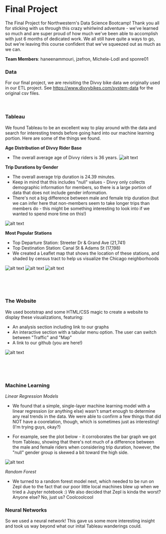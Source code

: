 # Final Project
The Final Project for Northwestern's Data Science Bootcamp! Thank you all for sticking with us through this crazy whirlwind adventure -  we've learned so much and are super proud of how much we've been able to accomplish with just 6 months of dedicated work. We all still have quite a ways to go, but we're leaving this course confident that we've squeezed out as much as we can.

__Team Members__: haneenammouri, jzefron, Michele-Lodl and sponre01

### Data
For our final project, we are revisiting the Divvy bike data we originally used in our ETL project. See https://www.divvybikes.com/system-data for the original csv files.
<br>
<br>
<br>
### Tableau
We found Tableau to be an excellent way to play around with the data and search for interesting trends before going hard into our machine learning portion. Here are some of the things we found.

__Age Distribution of Divvy Rider Base__  
- The overall average age of Divvy riders is 36 years.
![alt text](https://github.com/sponre01/Final_Project/blob/master/charts/Age_distribution.PNG)

__Trip Durations by Gender__  
- The overall average trip duration is 24.39 minutes.
- Keep in mind that this includes "null" values - Divvy only collects demographic information for members, so there is a large portion of data that does not include gender information.
- There's not a big difference between male and female trip duration (but we can infer here that non-members seem to take longer trips than members do - this might be something interesting to look into if we wanted to spend more time on this!)

![alt text](https://github.com/sponre01/Final_Project/blob/master/charts/Trip_duration_vs_gender_including_nulls.PNG)

__Most Popular Stations__  
- Top Departure Station: Streeter Dr & Grand Ave (21,741)
- Top Destination Station: Canal St & Adams St (17,198)
- We created a Leaflet map that shows the location of these stations, and shaded by census tract to help us visualize the Chicago neighborhoods

![alt text](https://github.com/sponre01/Final_Project/blob/master/charts/Top_20_Departures.PNG)
![alt text](https://github.com/sponre01/Final_Project/blob/master/charts/Top_20_Destinations.PNG)
![alt text](https://github.com/sponre01/Final_Project/blob/master/charts/map_example.PNG)

<br>
<br>
<br>

### The Website
We used bootstrap and some HTML/CSS magic to create a website to display these visualizations, featuring:
- An analysis section including link to our graphs
- An interactive section with a tabular menu option. The user can switch between "Traffic" and "Map"
- A link to our github (you are here!)

![alt text](https://github.com/sponre01/Final_Project/blob/master/charts/Website_view_1.PNG)

<br>
<br>
<br>

### Machine Learning

_Linear Regression Models_
- We found that a simple, single-layer machine learning model with a linear regression (or anything else) wasn't smart enough to determine any real trends in the data. We were able to confirm a few things that did NOT have a coorelation, though, which is sometimes just as interesting! (I'm trying guys, okay?)

- For example, see the plot below - it corroborates the bar graph we got from Tableau, showing that there's not much of a difference between the male and female riders when considering trip duration, however, the "null" gender group is skewed a bit toward the high side.

![alt text](https://github.com/sponre01/Final_Project/blob/master/charts/GenderVSduration.png)

_Random Forest_
- We turned to a random forest model next, which needed to be run on Zepl due to the fact that our poor little local machines blew up when we tried a Jupyter notebook :) We also decided that Zepl is kinda the worst? Anyone else? No, just us? Coolcoolcool

### Neural Networks
So we used a neural network! This gave us some more interesting insight and took us way beyond what our inital Tableau wanderings could.

